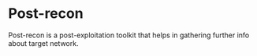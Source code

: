 # Post-recon
Post-recon is a post-exploitation toolkit that helps in gathering further info about target network.
